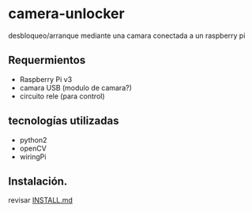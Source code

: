 # camera-unlocker
desbloqueo/arranque mediante una camara conectada a un raspberry pi 



## Requermientos

* Raspberry Pi v3
* camara USB (modulo de camara?)
* circuito rele (para control)



## tecnologías utilizadas

- python2
- openCV
- wiringPi



## Instalación.



revisar [INSTALL.md]()

